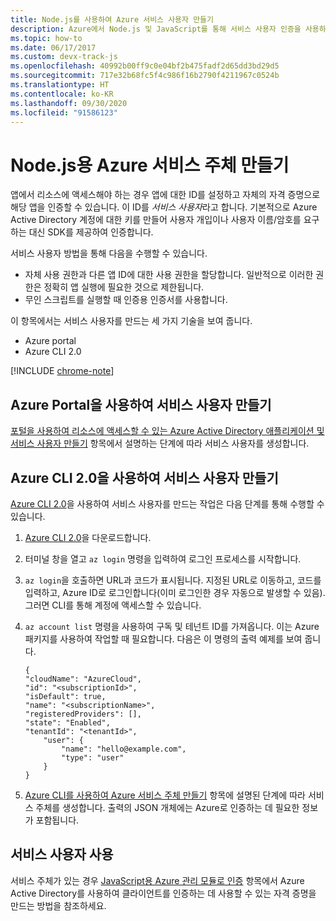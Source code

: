 ```yaml
---
title: Node.js를 사용하여 Azure 서비스 사용자 만들기
description: Azure에서 Node.js 및 JavaScript를 통해 서비스 사용자 인증을 사용하는 방법 알아보기
ms.topic: how-to
ms.date: 06/17/2017
ms.custom: devx-track-js
ms.openlocfilehash: 40992b00ff9c0e04bf2b475fadf2d65dd3bd29d5
ms.sourcegitcommit: 717e32b68fc5f4c986f16b2790f4211967c0524b
ms.translationtype: HT
ms.contentlocale: ko-KR
ms.lasthandoff: 09/30/2020
ms.locfileid: "91586123"
---
```

# <a name="create-an-azure-service-principal-for-nodejs"></a>Node.js용 Azure 서비스 주체 만들기

앱에서 리소스에 액세스해야 하는 경우 앱에 대한 ID를 설정하고 자체의 자격 증명으로 해당 앱을 인증할 수 있습니다. 이 ID를 *서비스 사용자*라고 합니다. 기본적으로 Azure Active Directory 계정에 대한 키를 만들어 사용자 개입이나 사용자 이름/암호를 요구하는 대신 SDK를 제공하여 인증합니다.

서비스 사용자 방법을 통해 다음을 수행할 수 있습니다.
- 자체 사용 권한과 다른 앱 ID에 대한 사용 권한을 할당합니다. 일반적으로 이러한 권한은 정확히 앱 실행에 필요한 것으로 제한됩니다.
- 무인 스크립트를 실행할 때 인증용 인증서를 사용합니다.

이 항목에서는 서비스 사용자를 만드는 세 가지 기술을 보여 줍니다.

- Azure portal
- Azure CLI 2.0

[!INCLUDE [chrome-note](includes/chrome-note.md)]

## <a name="create-a-service-principal-using-the-azure-portal"></a>Azure Portal을 사용하여 서비스 사용자 만들기

[포털을 사용하여 리소스에 액세스할 수 있는 Azure Active Directory 애플리케이션 및 서비스 사용자 만들기](/azure/active-directory/develop/howto-create-service-principal-portal) 항목에서 설명하는 단계에 따라 서비스 사용자를 생성합니다.

## <a name="create-a-service-principal-using-the-azure-cli-20"></a>Azure CLI 2.0을 사용하여 서비스 사용자 만들기

[Azure CLI 2.0](/cli/azure/install-az-cli2)을 사용하여 서비스 사용자를 만드는 작업은 다음 단계를 통해 수행할 수 있습니다.

1. [Azure CLI 2.0](/cli/azure/install-az-cli2)을 다운로드합니다.

2. 터미널 창을 열고 `az login` 명령을 입력하여 로그인 프로세스를 시작합니다.

3. `az login`을 호출하면 URL과 코드가 표시됩니다. 지정된 URL로 이동하고, 코드를 입력하고, Azure ID로 로그인합니다(이미 로그인한 경우 자동으로 발생할 수 있음). 그러면 CLI를 통해 계정에 액세스할 수 있습니다.

4. `az account list` 명령을 사용하여 구독 및 테넌트 ID를 가져옵니다. 이는 Azure 패키지를 사용하여 작업할 때 필요합니다. 다음은 이 명령의 출력 예제를 보여 줍니다.

    ```shell
    {
    "cloudName": "AzureCloud",
    "id": "<subscriptionId>",
    "isDefault": true,
    "name": "<subscriptionName>",
    "registeredProviders": [],
    "state": "Enabled",
    "tenantId": "<tenantId>",
        "user": {
            "name": "hello@example.com",
            "type": "user"
        }
    }
    ```

5. [Azure CLI를 사용하여 Azure 서비스 주체 만들기](/cli/azure/create-an-azure-service-principal-azure-cli) 항목에 설명된 단계에 따라 서비스 주체를 생성합니다. 출력의 JSON 개체에는 Azure로 인증하는 데 필요한 정보가 포함됩니다.


## <a name="using-the-service-principal"></a>서비스 사용자 사용

서비스 주체가 있는 경우 [JavaScript용 Azure 관리 모듈로 인증](./node-sdk-azure-authenticate.md) 항목에서 Azure Active Directory를 사용하여 클라이언트를 인증하는 데 사용할 수 있는 자격 증명을 만드는 방법을 참조하세요.
